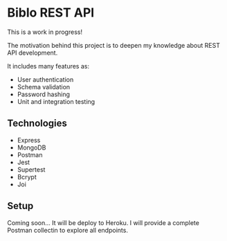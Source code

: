 # Biblo REST API
This is a work in progress! 

The motivation behind this project  is to deepen my knowledge about REST API development.

It includes many features as: 
- User authentication 
- Schema validation
- Password hashing 
- Unit and integration testing

## Technologies
- Express
- MongoDB
- Postman
- Jest
- Supertest
- Bcrypt
- Joi

## Setup
Coming soon...
It will be deploy to Heroku. I will provide a complete Postman collectin to explore all endpoints.
